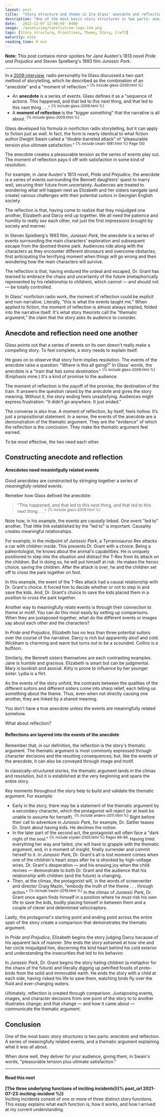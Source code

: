 ```yaml
---
layout: post
title:  "Story structure and theme in Ira Glass' anecdote and reflection"
description: "One of the most basic story structures is two parts: anecdote and reflection. A series of meaningfully related events, and a thematic argument explaining what it was all about."
date:   2022-12-07 12:00:00 -0400
image:  /assets/img/natelistrom-logo-144.png
tags: [Story structure, Primitives, Theme, Story, Craft]
maturity: note
reading_time: 8 min
---
```


**Note:** This post contains minor spoilers for Jane Austen's 1813 novel _Pride and Prejudice_ and Steven Spielberg's 1993 film _Jurassic Park_.

---

In a [2009 interview](https://www.thisamericanlife.org/extras/ira-glass-on-storytelling), radio personality Ira Glass discussed a two-part method of storytelling, which he described as the combination of an "anecdote" and a "moment of reflection." <sup>{% include glass-2009.html %}</sup>

- An **anecdote** is a series of events. Glass defines it as a "sequence of actions. This happened, and that led to this next thing, and that led to this next thing . . ." <sup>{% include glass-2009.html %}</sup>
- A **moment of reflection** is the "bigger something" that the narrative is all about. <sup>{% include glass-2009.html %}</sup> 

Glass developed his formula in nonfiction radio storytelling, but it can apply to fiction just as well. In fact, the form is nearly identical to what fiction author Dwight Swain called a “double-barreled attack” of “pleasurable tension plus ultimate satisfaction.” <sup>{% include swain-1981.html %} Page 130</sup>

The anecdote creates a pleasurable tension as the series of events play out. The moment of reflection pays it off with satisfaction in some kind of resolution.

For example, in Jane Austen's 1813 novel, _Pride and Prejudice_, the anecdote is a series of events surrounding the Bennett daughters' quest to marry well, securing their future from uncertainty. Audiences are treated to wondering what will happen next as Elizabeth and her sisters navigate (and create) various challenges with their potential suitors in Georgian English society.

The reflection is that, having come to realize that they misjudged one another, Elizabeth and Darcy end up together. We all need the patience and humility to really _see_ each other, not just the first impressions brought by society and manner.

In Steven Spielberg's 1993 film, _Jurassic Park_, the anecdote is a series of events surrounding the main characters' exploration and subsequent escape from the doomed theme park. Audiences ride along with the characters as they encounter different dinosaurs and overcome obstacles, first anticipating the terrifying moment when things will go wrong and then wondering how the main characters will survive.

The reflection is that, having endured the ordeal and escaped, Dr. Grant has learned to embrace the chaos and uncertainty of the future (metaphorically represented by his relationship to children), which cannot &mdash; and should not &mdash; be totally controlled.

In Glass' nonfiction radio work, the moment of reflection could be explicit and non-narrative. Literally, "this is what the events taught me." When applied to fiction, the moment of reflection is almost always implied, folded into the narrative itself. It's what story theorists call the "thematic argument," the claim that the story asks its audience to consider. 

## Anecdote and reflection need one another

Glass points out that a series of events on its own doesn't really make a compelling story. To feel complete, a story needs to explain itself.

He goes on to observe that story form implies resolution. The events of the anecdote raise a question: "Where is this all going?" In Glass' words, the anecdote is a "train that _has some destination_." <sup>{% include glass-2009.html %}</sup> (Emphasis mine.) It's a kind of promise to the audience.

The moment of reflection is the payoff of the promise, the destination of the train. It answers the question raised by the anecdote and gives the story meaning. Without it, the story ending feels unsatisfying. Audiences might express frustration: "It didn't _go_ anywhere. It just ended."

The converse is also true. A moment of reflection, by itself, feels hollow. It’s just a propositional statement. In a sense, the events of the anecdote are a demonstration of the thematic argument. They are the "evidence" of which the reflection is the conclusion. They make the thematic argument feel earned.

To be most effective, the two need each other.

## Constructing anecdote and reflection

#### Anecdotes need meaninfgully related events

Good anecdotes are constructed by stringing together a series of _meaningfully related_ events.

Remeber how Glass defined the anecdote:

> "This happened, and that led to this next thing, and that led to this next thing . . ." <sup>{% include glass-2009.html %}</sup>

Note how, in his example, the events are _causally_ linked. One event "led to" another. That little link established by the "led to" is important. Causality creates meaningful relationships.

For example, in the midpoint of _Jurassic Park_, a Tyrranosaurus Rex attacks a car with children inside. This presents Dr. Grant with a choice. Being a paleontologist, he knows about the animal's capabilities. He is uniquely positioned to step into the situation and distract the T-Rex from its attack on the children. But in doing so, he will put himself at risk. He makes the heroic choice, saving the children. After the attack is over, he and the children set off to cross the park together on foot.

In this example, the event of the T-Rex attack had a causal relationship with Dr. Grant's choice. It forced him to decide whether or not to step in and save the kids. And, Dr. Grant's choice to save the kids placed them in a position to cross the park together.

Another way to meaningfully relate events is through their connection to theme or motif. You can do this most easily by setting up comparisons. When they are juxtaposed together, what do the different events or images say about each other and the characters?

In _Pride and Prejudice_, Elizabeth has no less than three potential suitors over the course of the narrative. Darcy is rich but apparently aloof and cold. Wickham is charming and warm but turns out to be a scoundrel. Collins is a buffoon. 

Similarly, the Bennett sisters themselves are each contrasting examples. Jane is humble and gracious. Elizabeth is smart but can be judgmental. Mary is bookish and asocial. Kitty is prone to influence by her younger sister. Lydia is a flirt.

As the events of the story unfold, the contrasts between the qualities of the different suitors and different sisters come into sharp relief, each telling us something about the theme. Thus, even when not directly causing one another, they are linked by a shared meaning.

You don't have a true anecdote unless the events are meaningfully related somehow.

What about reflection? 

#### Reflections are layered into the events of the anecdote

Remember that, in our definition, the reflection is the story's thematic argument. The thematic argument is most commonly expressed through character decisions and the resulting consequences; but, like the events of the anecdote, it can also be conveyed through image and motif. 

In classically-structured stories, the thematic argument lands in the climax and resolution, but it is established at the very beginning and spans the entire story.

Key moments throughout the story help to build and validate the thematic argument. For example:

- Early in the story, there may be a statement of the thematic argument by a secondary character, which the protagonist will reject (or at least be unable to assume for herself). <sup>{% include anders-2011.html %}</sup> Right before their call to adventure in _Jurassic Park_, for example, Dr. Sattler teases Dr. Grant about having kids. He declines the notion. 
- In the later part of the second act, the protagonist will often face a "dark night of the soul." <sup>{% include snyder-2005.html %} Pages 86-89.</sup> Having tried everything her way and failed, she will have to grapple with the thematic argument, and, in a moment of insight, finally surrender and commit herself to it. In _Jurassic Park_, Dr. Grant's all is lost moment comes when one of the children's heart stops after he is shocked by high-voltage wires. Dr. Grant's desperation &mdash; and his ensuing joy when the child revives &mdash; demonstrate to both Dr. Grant and the audience that his relationship with children (and the future) is changing.
- Then, at the climax, the protagonist will, in the words of screenwriter and director Craig Mazin, "embody the truth of the theme . . . through action." <sup>{% include mazin-2019.html %}</sup> In the climax of _Jurassic Park_, Dr. Grant once again finds himself in a position where he must risk his own life to save the kids, bodily placing himself in between them and a couple of clever and determined velociraptors.

Lastly, the protagonist's starting point and ending point across the entire span of the story create a comparison that demonstrates the thematic argument.

In _Pride and Prejudice_, Elizabeth begins the story judging Darcy because of his apparent lack of manner. She ends the story ashamed at how she and her circle misjudged him, discerning the kind heart behind his cold exterior and understanding the insecurities that led to his behavior.

In _Jurassic Park_, Dr. Grant begins the story hating children (a metaphor for the chaos of the future) and literally digging up petrified fossils of proto-birds from the solid and immovable earth. He ends the story with a child at each side, having risked his life to save them, watching birds fly over the fluid and ever-changing waters.

Ultimately, reflection is created through comparison. Juxtaposing events, images, and character decisions from one point of the story to to another illustrates change; and that change &mdash; and how it came about &mdash; communicate the thematic argument.

## Conclusion

One of the most basic story structures is two parts: anecdote and reflection. A series of meaningfully related events, and a thematic argument explaining what it was all about. 

When done well, they deliver for your audience, giving them, in Swain's words, "pleasurable tension plus ultimate satisfaction."

---

#### Read this next

**[The three underlying functions of inciting incidents]({% post_url 2021-07-23-inciting-incident %})**
<br />Inciting incidents consist of one or more of three distinct story functions. This essay explains what each function is, how it works, and how I arrived at my current understanding.